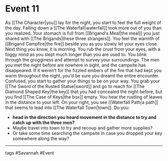 # Event 11

As [[The Character|you]] lay for the night, you start to feel the full weight of the day. Falling down a [[The Waterfall|waterfall]] took more out of you than you realized. Your stomach is full from [[Brigand's Meal|the meal]] you just shared with [[The Brigands|these three strangers]]. You feel the warmth of [[Brigand Campfire|the fire]] beside you as you slowly let your eyes close. Next thing you know, it is morning. You rub the crust from your eyes, with a foggy mind as you slept much longer than you are used to. You blink through the grogginess and attempt to survey your surroundings. The men you met the night before are nowhere in sight, and the campsite has disappeared. If it weren’t for the fizzled embers of the fire that had kept you warm throughout the night, you’d be sure you dreamt the entire encounter. Confused, you start to gather your things to be on your way. You grab your [[The Sword of the Rusted Statue|sword]] and go to reach for [[The Diamond Shaped Key|the key]] that you had concealed the night before, but you find [[The Case of Keys|the box]] empty. You hear the rustling of leaves in the distance to your left. On your right, you see [[Waterfall Path|a path]] that seems to lead into [[The Waterfall Town|town]]. 
Do you:

- **head in the direction you heard movement in the distance to try and catch up with the three men?** 
- Maybe travel into town to try and recoup and gather more supplies?
- Or take some time searching the campsite in case you dropped your key somewhere along the way?

---
tags #Savannah #Event 